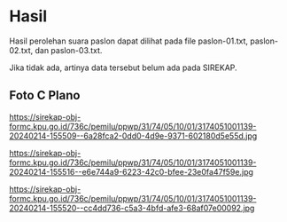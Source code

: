 # Hasil

Hasil perolehan suara paslon dapat dilihat pada file paslon-01.txt, paslon-02.txt, dan paslon-03.txt.

Jika tidak ada, artinya data tersebut belum ada pada SIREKAP.

## Foto C Plano

https://sirekap-obj-formc.kpu.go.id/736c/pemilu/ppwp/31/74/05/10/01/3174051001139-20240214-155509--6a28fca2-0dd0-4d9e-9371-602180d5e55d.jpg

https://sirekap-obj-formc.kpu.go.id/736c/pemilu/ppwp/31/74/05/10/01/3174051001139-20240214-155516--e6e744a9-6223-42c0-bfee-23e0fa47f59e.jpg

https://sirekap-obj-formc.kpu.go.id/736c/pemilu/ppwp/31/74/05/10/01/3174051001139-20240214-155520--cc4dd736-c5a3-4bfd-afe3-68af07e00092.jpg
